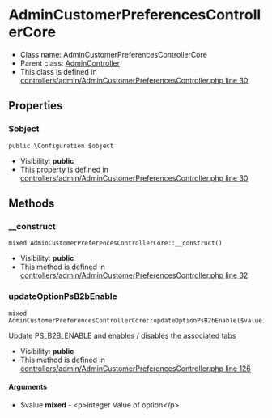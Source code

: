 AdminCustomerPreferencesControllerCore
===============






* Class name: AdminCustomerPreferencesControllerCore
* Parent class: [AdminController](AdminControllerCore)
* This class is defined in [controllers/admin/AdminCustomerPreferencesController.php line 30](https://github.com/PrestaShop/PrestaShop/blob/1.6.1.1/controllers/admin/AdminCustomerPreferencesController.php#L30)





Properties
----------


### $object

    public \Configuration $object





* Visibility: **public**
* This property is defined in [controllers/admin/AdminCustomerPreferencesController.php line 30](https://github.com/PrestaShop/PrestaShop/blob/1.6.1.1/controllers/admin/AdminCustomerPreferencesController.php#30)


Methods
-------


### __construct

    mixed AdminCustomerPreferencesControllerCore::__construct()





* Visibility: **public**
* This method is defined in [controllers/admin/AdminCustomerPreferencesController.php line 32](https://github.com/PrestaShop/PrestaShop/blob/1.6.1.1/controllers/admin/AdminCustomerPreferencesController.php#32)




### updateOptionPsB2bEnable

    mixed AdminCustomerPreferencesControllerCore::updateOptionPsB2bEnable($value)

Update PS_B2B_ENABLE and enables / disables the associated tabs



* Visibility: **public**
* This method is defined in [controllers/admin/AdminCustomerPreferencesController.php line 126](https://github.com/PrestaShop/PrestaShop/blob/1.6.1.1/controllers/admin/AdminCustomerPreferencesController.php#126)


#### Arguments
* $value **mixed** - &lt;p&gt;integer Value of option&lt;/p&gt;


